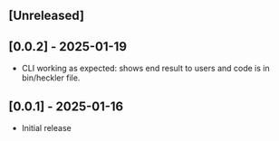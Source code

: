 ## [Unreleased]
## [0.0.2] - 2025-01-19
- CLI working as expected: shows end result to users and code is in bin/heckler file.
## [0.0.1] - 2025-01-16
- Initial release
